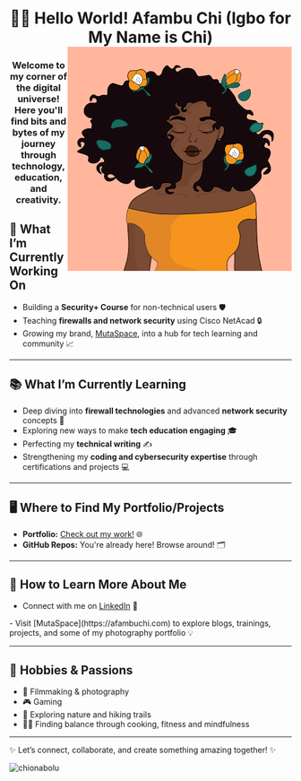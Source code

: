 <h1 align="center"> 👋🏽 Hello World! Afambu Chi (Igbo for My Name is Chi) <img align="right" alt="black girl magic" width="400" src="illustration gifs, minimal illustration, line illustration, gif, black girls, black girls illustration gif , minimal, sweater, gifs illustration, flower illustration gif, flowers, black girl illustration.gif"> </h1>
<h3 align="center"> Welcome to my corner of the digital universe! Here you'll find bits and bytes of my journey through technology, education, and creativity.
 </h3>



## 🌱 **What I’m Currently Working On**
- Building a **Security+ Course** for non-technical users 🛡️  
- Teaching **firewalls and network security** using Cisco NetAcad 🔒  
- Growing my brand, [MutaSpace](https://afambuchi.com), into a hub for tech learning and community 📈  

---

## 📚 **What I’m Currently Learning**
- Deep diving into **firewall technologies** and advanced **network security** concepts 🔐  
- Exploring new ways to make **tech education engaging** 🎓
- Perfecting my **technical writing** ✍️
- Strengthening my **coding and cybersecurity expertise** through certifications and projects 💻  

---

## 🖥️ **Where to Find My Portfolio/Projects**
- **Portfolio:** [Check out my work!](https://afambuchi.com) 🌐  
- **GitHub Repos:** You're already here! Browse around! 🗂️  

---

## 🤝 **How to Learn More About Me**
- Connect with me on [LinkedIn](https://linkedin.com/in/chionabolu) 🌟  <p align="left">
</p>
- Visit [MutaSpace](https://afambuchi.com) to explore blogs, trainings, projects, and some of my photography portfolio 💡  

---

## 🎨 **Hobbies & Passions**
- 🎥 Filmmaking & photography 
- 🎮 Gaming
- 🌲 Exploring nature and hiking trails  
- 🧘‍♀️ Finding balance through cooking, fitness and mindfulness  

---

✨ Let’s connect, collaborate, and create something amazing together! ✨

<p><img align="left" src="https://github-readme-stats.vercel.app/api/top-langs?username=afambuchi&show_icons=true&locale=en&layout=compact" alt="chionabolu" /></p>
